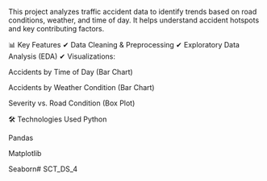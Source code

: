 This project analyzes traffic accident data to identify trends based on road conditions, weather, and time of day. It helps understand accident hotspots and key contributing factors.

📊 Key Features
✔ Data Cleaning & Preprocessing
✔ Exploratory Data Analysis (EDA)
✔ Visualizations:

Accidents by Time of Day (Bar Chart)

Accidents by Weather Condition (Bar Chart)

Severity vs. Road Condition (Box Plot)

🛠 Technologies Used
Python

Pandas

Matplotlib

Seaborn# SCT_DS_4